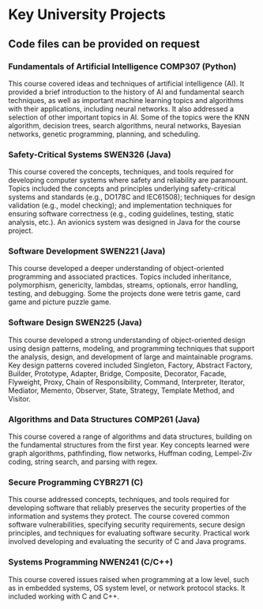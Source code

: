 # Key University Projects

## Code files can be provided on request

### Fundamentals of Artificial Intelligence COMP307 (Python)

This course covered ideas and techniques of artificial intelligence (AI). It provided a brief introduction to the history of AI and fundamental search techniques, as well as important machine learning topics and algorithms with their applications, including neural networks. It also addressed a selection of other important topics in AI. Some of the topics were the KNN algorithm, decision trees, search algorithms, neural networks, Bayesian networks, genetic programming, planning, and scheduling.

### Safety-Critical Systems SWEN326 (Java)

This course covered the concepts, techniques, and tools required for developing computer systems where safety and reliability are paramount. Topics included the concepts and principles underlying safety-critical systems and standards (e.g., DO178C and IEC61508); techniques for design validation (e.g., model checking); and implementation techniques for ensuring software correctness (e.g., coding guidelines, testing, static analysis, etc.). An avionics system was designed in Java for the course project.

### Software Development SWEN221 (Java)

This course developed a deeper understanding of object-oriented programming and associated practices. Topics included inheritance, polymorphism, genericity, lambdas, streams, optionals, error handling, testing, and debugging. Some the projects done were tetris game, card game and picture puzzle game.

### Software Design SWEN225 (Java)

This course developed a strong understanding of object-oriented design using design patterns, modeling, and programming techniques that support the analysis, design, and development of large and maintainable programs. Key design patterns covered included Singleton, Factory, Abstract Factory, Builder, Prototype, Adapter, Bridge, Composite, Decorator, Facade, Flyweight, Proxy, Chain of Responsibility, Command, Interpreter, Iterator, Mediator, Memento, Observer, State, Strategy, Template Method, and Visitor.

### Algorithms and Data Structures COMP261 (Java)

This course covered a range of algorithms and data structures, building on the fundamental structures from the first year. Key concepts learned were graph algorithms, pathfinding, flow networks, Huffman coding, Lempel-Ziv coding, string search, and parsing with regex.

### Secure Programming CYBR271 (C)

This course addressed concepts, techniques, and tools required for developing software that reliably preserves the security properties of the information and systems they protect. The course covered common software vulnerabilities, specifying security requirements, secure design principles, and techniques for evaluating software security. Practical work involved developing and evaluating the security of C and Java programs.

### Systems Programming NWEN241 (C/C++)

This course covered issues raised when programming at a low level, such as in embedded systems, OS system level, or network protocol stacks. It included working with C and C++.
